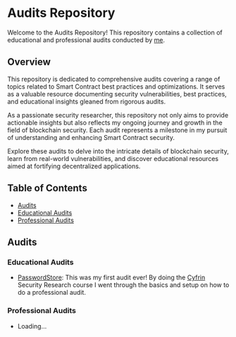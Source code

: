 # Audits Repository

Welcome to the Audits Repository! This repository contains a collection of educational and professional audits conducted by [me](https://sebastianarango.com).

## Overview

This repository is dedicated to comprehensive audits covering a range of topics related to Smart Contract best practices and optimizations. It serves as a valuable resource documenting security vulnerabilities, best practices, and educational insights gleaned from rigorous audits.

As a passionate security researcher, this repository not only aims to provide actionable insights but also reflects my ongoing journey and growth in the field of blockchain security. Each audit represents a milestone in my pursuit of understanding and enhancing Smart Contract security.

Explore these audits to delve into the intricate details of blockchain security, learn from real-world vulnerabilities, and discover educational resources aimed at fortifying decentralized applications.

## Table of Contents

- [Audits](#audits)
- [Educational Audits](#educational-audits)
- [Professional Audits](#professional-audits)

## Audits

### Educational Audits

- [PasswordStore](educational/2024-06-23-PasswordStore.audit.pdf): This was my first audit ever! By doing the [Cyfrin](https://updraft.cyfrin.io/) Security Research course I went through the basics and setup on how to do a professional audit. 

### Professional Audits

- Loading...